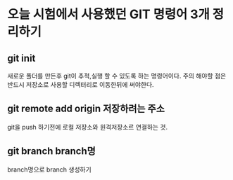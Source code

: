 # 오늘 시험에서 사용했던 GIT 명령어 3개 정리하기

## git init
새로운 폴더를 만든후 git이 추적,실행 할 수 있도록 하는 명령어이다.
주의 해야할 점은 반드시 저장소로 사용할 디렉터리로 이동한뒤에 써야한다.


## git remote add origin 저장하려는 주소
git을 push 하기전에 로컬 저장소와 원격저장소르 연결하는 것.

## git branch branch명
branch명으로  branch 생성하기
